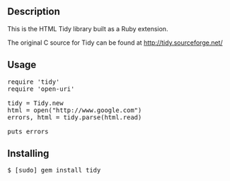 Description
-----------

This is the HTML Tidy library built as a Ruby extension.

The original C source for Tidy can be found at http://tidy.sourceforge.net/

Usage
-----

<pre>
require 'tidy'
require 'open-uri'

tidy = Tidy.new
html = open("http://www.google.com")
errors, html = tidy.parse(html.read)

puts errors
</pre>

Installing
----------

<pre>
$ [sudo] gem install tidy
</pre>



